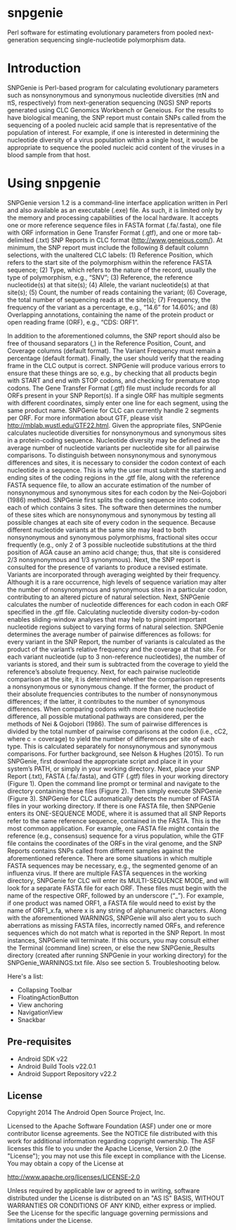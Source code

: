 # snpgenie

Perl software for estimating evolutionary parameters from pooled next-generation sequencing single-nucleotide polymorphism data. 

# Introduction
SNPGenie is Perl-based program for calculating evolutionary parameters such as nonsynonymous and synonymous nucleotide diversities (πN and πS, respectively) from next-generation sequencing (NGS) SNP reports generated using CLC Genomics Workbench or Geneious. For the results to have biological meaning, the SNP report must contain SNPs called from the sequencing of a pooled nucleic acid sample that is representative of the population of interest. For example, if one is interested in determining the nucleotide diversity of a virus population within a single host, it would be appropriate to sequence the pooled nucleic acid content of the viruses in a blood sample from that host.

# Using snpgenie
SNPGenie version 1.2 is a command-line interface application written in Perl and also available as an executable (.exe) file. As such, it is limited only by the memory and processing capabilities of the local hardware. It accepts one or more reference sequence files in FASTA format (.fa/.fasta), one file with ORF information in Gene Transfer Format (.gtf), and one or more tab-delimited (.txt) SNP Reports in CLC format (http://www.geneious.com/). 
At minimum, the SNP report must include the following 8 default column selections, with the unaltered CLC labels: 
(1) Reference Position, which refers to the start site of the polymorphism within the reference FASTA sequence;
(2) Type, which refers to the nature of the record, usually the type of polymorphism, e.g., “SNV”;
(3) Reference, the reference nucleotide(s) at that site(s);
(4) Allele, the variant nucleotide(s) at that site(s);
(5) Count, the number of reads containing the variant;
(6) Coverage, the total number of sequencing reads at the site(s);
(7) Frequency, the frequency of the variant as a percentage, e.g., “14.6” for 14.60%; and
(8) Overlapping annotations, containing the name of the protein product or open reading frame (ORF), e.g., “CDS: ORF1”.

In addition to the aforementioned columns, the SNP report should also be free of thousand separators (,) in the Reference Position, Count, and Coverage columns (default format). The Variant Frequency must remain a percentage (default format). Finally, the user should verify that the reading frame in the CLC output is correct. SNPGenie will produce various errors to ensure that these things are so, e.g., by checking that all products begin with START and end with STOP codons, and checking for premature stop codons.
	The Gene Transfer Format (.gtf) file must include records for all ORFs present in your SNP Report(s). If a single ORF has multiple segments with different coordinates, simply enter one line for each segment, using the same product name. SNPGenie for CLC can currently handle 2 segments per ORF. For more information about GTF, please visit <http://mblab.wustl.edu/GTF22.html>.
	Given the appropriate files, SNPGenie calculates nucleotide diversities for nonsynonymous and synonymous sites in a protein-coding sequence. Nucleotide diversity may be defined as the average number of nucleotide variants per nucleotide site for all pairwise comparisons. To distinguish between nonsynonymous and synonymous differences and sites, it is necessary to consider the codon context of each nucleotide in a sequence. This is why the user must submit the starting and ending sites of the coding regions in the .gtf file, along with the reference FASTA sequence file, to allow an accurate estimation of the number of nonsynonymous and synonymous sites for each codon by the Nei-Gojobori (1986) method. SNPGenie first splits the coding sequence into codons, each of which contains 3 sites. The software then determines the number of these sites which are nonsynonymous and synonymous by testing all possible changes at each site of every codon in the sequence. Because different nucleotide variants at the same site may lead to both nonsynonymous and synonymous polymorphisms, fractional sites occur frequently (e.g., only 2 of 3 possible nucleotide substitutions at the third position of AGA cause an amino acid change; thus, that site is considered 2/3 nonsynonymous and 1/3 synonymous). Next, the SNP report is consulted for the presence of variants to produce a revised estimate. Variants are incorporated through averaging weighted by their frequency. Although it is a rare occurrence, high levels of sequence variation may alter the number of nonsynonymous and synonymous sites in a particular codon, contributing to an altered picture of natural selection. 
Next, SNPGenie calculates the number of nucleotide differences for each codon in each ORF specified in the .gtf file. Calculating nucleotide diversity codon-by-codon enables sliding-window analyses that may help to pinpoint important nucleotide regions subject to varying forms of natural selection. SNPGenie determines the average number of pairwise differences as follows: for every variant in the SNP Report, the number of variants is calculated as the product of the variant’s relative frequency and the coverage at that site. For each variant nucleotide (up to 3 non-reference nucleotides), the number of variants is stored, and their sum is subtracted from the coverage to yield the reference’s absolute frequency. Next, for each pairwise nucleotide comparison at the site, it is determined whether the comparison represents a nonsynonymous or synonymous change. If the former, the product of their absolute frequencies contributes to the number of nonsynonymous differences; if the latter, it contributes to the number of synonymous differences. When comparing codons with more than one nucleotide difference, all possible mutational pathways are considered, per the methods of Nei & Gojobori (1986). The sum of pairwise differences is divided by the total number of pairwise comparisons at the codon (i.e., cC2, where c = coverage) to yield the number of differences per site of each type. This is calculated separately for nonsynonymous and synonymous comparisons. For further background, see Nelson & Hughes (2015).
To run SNPGenie, first download the appropriate script and place it in your system’s PATH, or simply in your working directory. Next, place your SNP Report (.txt), FASTA (.fa/.fasta), and GTF (.gtf) files in your working directory (Figure 1). Open the command line prompt or terminal and navigate to the directory containing these files (Figure 2). Then simply execute SNPGenie (Figure 3).
SNPGenie for CLC automatically detects the number of FASTA files in your working directory. If there is one FASTA file, then SNPGenie enters its ONE-SEQUENCE MODE, where it is assumed that all SNP Reports refer to the same reference sequence, contained in the FASTA. This is the most common application. For example, one FASTA file might contain the reference (e.g., consensus) sequence for a virus population, while the GTF file contains the coordinates of the ORFs in the viral genome, and the SNP Reports contains SNPs called from different samples against the aforementioned reference.
There are some situations in which multiple FASTA sequences may be necessary, e.g., the segmented genome of an influenza virus. If there are multiple FASTA sequences in the working directory, SNPGenie for CLC will enter its MULTI-SEQUENCE MODE, and will look for a separate FASTA file for each ORF. These files must begin with the name of the respective ORF, followed by an underscore (“_”). For example, if one product was named ORF1, a FASTA file would need to exist by the name of ORF1_x.fa, where x is any string of alphanumeric characters.
Along with the aforementioned WARNINGS, SNPGenie will also alert you to such aberrations as missing FASTA files, incorrectly named ORFs, and reference sequences which do not match what is reported in the SNP Report. In most instances, SNPGenie will terminate. If this occurs, you may consult either the Terminal (command line) screen, or else the new SNPGenie_Results directory (created after running SNPGenie in your working directory) for the SNPGenie_WARNINGS.txt file. Also see section 5. Troubleshooting below.

Here's a list:

- Collapsing Toolbar
- FloatingActionButton
- View anchoring
- NavigationView
- Snackbar

Pre-requisites
--------------

- Android SDK v22
- Android Build Tools v22.0.1
- Android Support Repository v22.2

License
-------

Copyright 2014 The Android Open Source Project, Inc.

Licensed to the Apache Software Foundation (ASF) under one or more contributor
license agreements.  See the NOTICE file distributed with this work for
additional information regarding copyright ownership.  The ASF licenses this
file to you under the Apache License, Version 2.0 (the "License"); you may not
use this file except in compliance with the License.  You may obtain a copy of
the License at

http://www.apache.org/licenses/LICENSE-2.0

Unless required by applicable law or agreed to in writing, software
distributed under the License is distributed on an "AS IS" BASIS, WITHOUT
WARRANTIES OR CONDITIONS OF ANY KIND, either express or implied.  See the
License for the specific language governing permissions and limitations under
the License.

